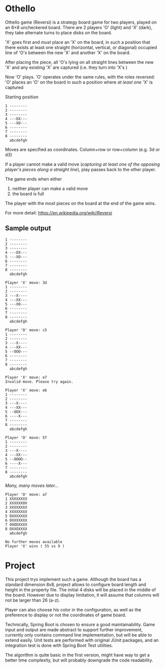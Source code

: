 # Othello

Othello game (Reversi) is a strategy board game for two players, played on an 8×8 uncheckered board. There are 2 players 'O' (light) and 'X' (dark), they take alternate turns to place disks on the board.

'X' goes first and *must* place an 'X' on the board, in such a position that there exists at least one straight (horizontal, vertical, or diagonal) occupied line of 'O's between the new 'X' and another 'X' on the board.

After placing the piece, all 'O's lying on all straight lines between the new 'X' and any existing 'X' are captured (i.e. they turn into 'X's )

Now 'O' plays. 'O' operates under the same rules, with the roles reversed: 'O' places an 'O' on the board in such a position where *at least one* 'X' is captured

Starting position

````text
1 --------
2 --------
3 --------
4 ---OX---
5 ---XO---
6 --------
7 --------
8 --------
  abcdefgh
````

Moves are specified as coordinates. Column+row or row+column (e.g. 3d or d3)

If a player cannot make a valid move (_capturing at least one of the opposing player's pieces along a straight line_), play passes back to the other player.

The game ends when either
 1. neither player can make a valid move
 2. the board is full

The player with the most pieces on the board at the end of the game wins.

For more detail: https://en.wikipedia.org/wiki/Reversi

## Sample output

````text
1 --------
2 --------
3 --------
4 ---OX---
5 ---XO---
6 --------
7 --------
8 --------
  abcdefgh

Player 'X' move: 3d
1 --------
2 --------
3 ---X----
4 ---XX---
5 ---XO---
6 --------
7 --------
8 --------
  abcdefgh

Player 'O' move: c5
1 --------
2 --------
3 ---X----
4 ---XX---
5 --OOO---
6 --------
7 --------
8 --------
  abcdefgh

Player 'X' move: e7
Invalid move. Please try again.

Player 'X' move: e6
1 --------
2 --------
3 ---X----
4 ---XX---
5 --OOX---
6 ----X---
7 --------
8 --------
  abcdefgh

Player 'O' move: 5f
1 --------
2 --------
3 ---X----
4 ---XX---
5 --OOOO--
6 ----X---
7 --------
8 --------
  abcdefgh
````

_Many, many moves later..._

````text
Player 'O' move: a7
1 XXXXXXXX
2 XXXXXXOX
3 XXXXXXXX
4 XXXXXXXX
5 OXXXXXXX
6 OXXXXXXX
7 OOOOXXXX
8 OXXOXXXX
  abcdefgh

No further moves available
Player 'X' wins ( 55 vs 9 )
````

# Project

This project trys implement such a game. Although the board has a standard dimension 8x8, project allows to configure board length and height in the property file. The initial 4 disks will be placed in the middle of the board. However due to display limitation, it will assume that columns will not be larger than 26 (a-z).

Player can also choose his color in the configuration, as well as the preference to display or not the coordinates of game board. 

Technically, Spring Boot is chosen to ensure a good maintainability. Game input and output are made abstract to support further improvement, currently only contains command line implementation, but will be able to extend easily. Unit tests are performed with original JUnit packages, and an integration test is done with Spring Boot Test utilities.

The algorithm is quite basic in the first version, might have way to get a better time complexity, but will probably downgrade the code readability.
